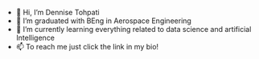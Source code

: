 - 👋 Hi, I’m Dennise Tohpati
- 👀 I’m graduated with BEng in Aerospace Engineering
- 🌱 I’m currently learning everything related to data science and artificial Intelligence
- 📫 To reach me just click the link in my bio!

<!---
dennisetohpati/dennisetohpati is a ✨ special ✨ repository because its `README.md` (this file) appears on your GitHub profile.
You can click the Preview link to take a look at your changes.
--->
